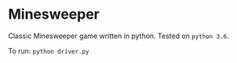# Minesweeper
Classic Minesweeper game written in python. Tested on `python 3.6`.

To run:
`python driver.py`
